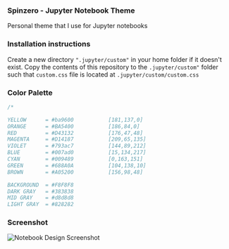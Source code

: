 ### Spinzero - Jupyter Notebook Theme
Personal theme that I use for Jupyter notebooks

### Installation instructions
Create a new directory `".jupyter/custom"` in your home folder if it doesn't exist.
Copy the contents of this repository to the `.jupyter/custom"` folder such that `custom.css` file is located at `.jupyter/custom/custom.css`

### Color Palette
```CSS
/*

YELLOW      = #ba9600			[181,137,0]
ORANGE      = #BA5400			[186,84,0]
RED         = #D43132			[176,47,48]
MAGENTA     = #D14187			[209,65,135]
VIOLET      = #793ac7			[144,89,212]
BLUE        = #007ad0			[15,134,217]
CYAN        = #009489			[0,163,151]
GREEN       = #688A0A			[104,138,10]
BROWN 		= #A05200			[156,98,48]

BACKGROUND  = #F8F8F8
DARK GRAY   = #383838
MID GRAY    = #d8d8d8
LIGHT GRAY  = #828282

```

### Screenshot

![Notebook Design Screenshot](https://github.com/neilpanchal/spinzero-jupyter-theme/raw/master/screenshot_v2.png "Notebook Design")
